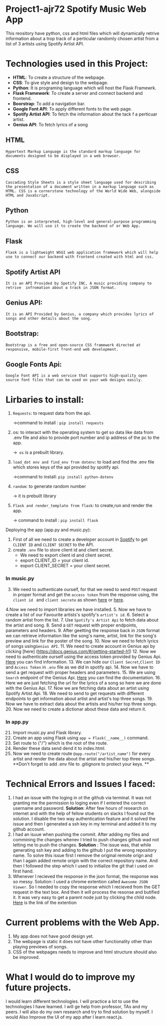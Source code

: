# Project1-ajr72 Spotify Music Web App
This reository have python, css and html files which will dynamically retrive information about a trop track of a perticular randomly chosen artist from a list of 3 artists using Spotify Artist API.
# Technologies used in this Project:
  * **HTML**: To create a structure of the webpage.
  * **CSS**: To give style and design to the webpage.
  * **Python**: It is programing language which will host the Flask Framewrk.
  * **Flask Framework**: To create a server and connect backend and frontend.
  *  **Boorstrap**: To add a navigation bar.
  *  **Google Font API**: To apply different fonts to the web page.
  * **Spotify Artist API**: To fetch the information about the tack  f a perticuar artist.
  * **Genius API**: To fetch lyrics of a song
## HTML
    Hypertext Markup Language is the standard markup language for documents designed to be displayed in a web browser.
## CSS
    Cascading Style Sheets is a style sheet language used for describing the presentation of a document written in a markup language such as HTML. CSS is a cornerstone technology of the World Wide Web, alongside HTML and JavaScript.
## Python
    Python is an interpreted, high-level and general-purpose programming language. We will use it to create the backend of or Web App.
## Flask
    Flask is a lightweight WSGI web application framework which will help use to connect our backend with frontend created with html and css.
## Spotify Artist API
    It is an API Provided by Spotify INC, A music providing company to retrive  infromation about a track in JSON format.
## Genius API: 
    It is an API Provided by Genius, a company which provides lyrics of songs and other details about the song. 
## Bootstrap:
    Bootstrap is a free and open-source CSS framework directed at responsive, mobile-first front-end web development. 
## Google Fonts Api:
    Google Font API is a web service that supports high-quality open source font files that can be used on your web designs easily.
# Lirbaries to install:
  1.  ```Requests```: to request data from the api.
     
      ->command to install : ```pip install requests```
  2. os: to interact with the operating system to get so data like data from .env file and also to provide port number and ip address of the pc to the app.
    
      ->``` os``` is a prebuilt library.
  3. ```load_dot env and find_env from dotenv```: to load and find the .env file which stores keys of the api provided by spotify api.
      
        ->command to install: ```pip install python-dotenv```
  4. ```random```: to generate random number
    
      -> it is prebuilt library
  5. ```Flask and render_template from flask```: to create,run and render the app.
      
        -> command to install : ```pip install flask ```
  
 
 Deploying the app (app.py and music.py):
  1. First of all we need to create a developer account in [Soptify](https://developer.spotify.com/dashboard/login) to get ```CLIENT ID``` and ```CLIENT SECRET``` to the API.
  2. create ```.env``` file to store client id and client secret.
      * We need to export client id and client secret.
      * export CLIENT_ID = your client id.
      * export CLIENT_SECRET = your client secret.
  ### In music.py 
  3. We need to authenticate ourself, for that we need to send ```POST``` request in proper format and get the ```access token``` from the response using, the ```client id ``` and ```client secrete``` as shown [here](https://developer.spotify.com/documentation/general/guides/authorization-guide/#client-credentials-flow) or [here](https://stmorse.github.io/journal/spotify-api.html).
  
  4.Now we need to import libraries we have installed.
  5. Now we have to create a list of our Favourite artists's spotify's ```artist's id```. 
  6. Select a random artist from the list.
  7. Use ```Spotify's Artist Api``` to fetch data about the artist and song.
  8. Send a ```GET``` request with proper endpoints, parameters and headers.
  9. After geetting the response back in ```JSON``` format we can retrieve information like the song's name, artist, link for the song's preview and link for the poster of the song.
  10. Now we need to fetch lyrics of songs using```Genius API```.
  11. We need to create account in Genius api by clicking [here] (https://docs.genius.com/#/getting-started-h1)
  12. Now we need to authenticate ourself using the access token provided by Genius Api. [Here](https://docs.genius.com/#/authentication-h1) you can find information. 
  13. We can hide our ```Client Secret```,```Client ID``` and ```Access Token``` in ```.env``` file as we did in spotify api.
  14. Now we have to send a get request with proper headers and parameters.
  15. We are using ```Search``` endpoint of the Genius Api. [Here](https://docs.genius.com/#search-h2) you can find the documentation.
  16. Here we are just fetching the url for the lyrics of a song so here we are done with the Genius Api.
  17. Now we are fetching data about an artist using Spotify Artist Api.
  18. We need to send to get requests with different endpoints to get information about artist and artist's top three songs.
  19. Now we have to extract data about the artists and his/her top three songs.
  20. Now we need to create a dictionar about these data and return it.
  ### In app.py
  21. Import music.py and Flask library.
  22. Create an app using Flask using ```app = Flask(__name__)``` command.
  23. Set route to ("/") which is the root of the route.
  24. Render these data send dend it to index.html.
  25. Now we need to create route ```@app.route("/artist_name")``` for every artist and render the data about the artist and his/her top three songs.
  **Don't forget to add .env file to .gitignore to protect your keys. **
 
 
 
 # Technical Errors and Issues I faced:
  1. I had an issue with the loging in ot the github via terminal. It was not granting me the permission to loging even if I entered the correct username and password.
      **Solution**: After few hours of research on internet and with the help of fellow students on slacks I found out the solution. I disable the two way authentication feature and it solved the issue and then I generated a ssh key in my terminal and added it to my github account.
  2. I had an isuue when pushing the commit. After adding my files and commining the changes whenev I tried to push changes github wad not letting me to push the changes.
      **Solution** : The issue was,  that while generating ssh key and adding to the github I put the wrong repository name. To solve this issue first I remove the original remote orign and than I again added remote origin with the correct repository name. And then I followed the step which I used to initialize the git that i used on first hand.
  3. Whenever I recieved the response in the json format, the response was so messy.
      Solution: I used a chrome extention called ```Awesome JSON Viewer```. So I needed to copy the response which I recieved from the GET request in the text box. And then it will process the resonse and butified it. It was very easy to get a parent node just by clicking the child node.
      [Here](https://awesomeopensource.com/project/rbrahul/Awesome-JSON-Viewer) is the link of the extention 
      
  # Current problems with the Web App.
  1. My app does not have good design yet.
  2. The webpage is static it does not have other functionality other than playing previews of songs.
  3. CSS of the webpages needs to improve and html structure should also be improved.
  # What I would do to improve my future projects.
   I would learn different technologies. I will practice a lot to use the technologies I have learned. I will ge help from professor, TAs and my peers. I will also do my own research and try to find solution by myself. I would Also Improve the UI of my app after I learn react.js.

